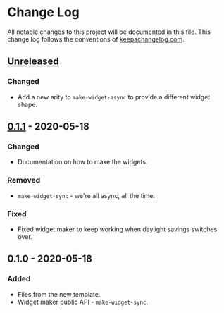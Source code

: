 # Change Log
All notable changes to this project will be documented in this file. This change log follows the conventions of [keepachangelog.com](http://keepachangelog.com/).

## [Unreleased]
### Changed
- Add a new arity to `make-widget-async` to provide a different widget shape.

## [0.1.1] - 2020-05-18
### Changed
- Documentation on how to make the widgets.

### Removed
- `make-widget-sync` - we're all async, all the time.

### Fixed
- Fixed widget maker to keep working when daylight savings switches over.

## 0.1.0 - 2020-05-18
### Added
- Files from the new template.
- Widget maker public API - `make-widget-sync`.

[Unreleased]: https://github.com/your-name/rs2ca/compare/0.1.1...HEAD
[0.1.1]: https://github.com/your-name/rs2ca/compare/0.1.0...0.1.1
